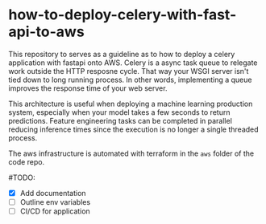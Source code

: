 # how-to-deploy-celery-with-fast-api-to-aws

This repository to serves as a guideline as to how to deploy a celery application with fastapi onto AWS. Celery is a async task queue to relegate work outside the HTTP resposne cycle. That way your WSGI server isn't tied down to long running process. In other words, implementing a queue improves the response time of your web server.

This architecture is useful when deploying a machine learning production system, especially when your model takes a few seconds to return predictions. Feature engineering tasks can be completed in parallel reducing inference times since the execution is no longer a single threaded process.

The aws infrastructure is automated with terraform in the `aws` folder of the code repo.

#TODO:

- [x] Add documentation
- [ ] Outline env variables
- [ ] CI/CD for application
